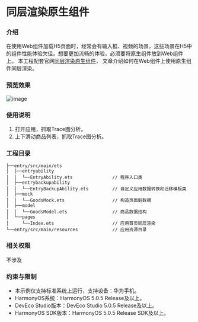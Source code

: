 # 同层渲染原生组件

### 介绍

在使用Web组件加载H5页面时，经常会有输入框、视频的场景，这些场景在H5中的组件性能体验欠佳。想要更加流畅的体验，必须要将原生组件放到Web组件上。
本工程配套官网[同层渲染原生组件](https://developer.huawei.com/consumer/cn/doc/best-practices/bpta-render-web-using-same-layer-render)，
文章介绍如何在Web组件上使用原生组件同层渲染。

### 预览效果

![image](screenshots/render.gif)

### 使用说明

1. 打开应用，抓取Trace图分析。
2. 上下滑动商品列表，抓取Trace图分析。

### 工程目录

``` 
├──entry/src/main/ets                          
│  ├──entryability
│  │  └──EntryAbility.ets               // 程序入口类
│  ├──entrybackupability
│  │  └──EntryBackupAbility.ets         // 自定义应用数据转换和迁移模板类
│  ├──mock                              
│  │  └──GoodsMock.ets                  // 构造页面脏数据
│  ├──model
│  │  └──GoodsModel.ets                 // 商品数据结构
│  └──pages        
│     └──Index.ets                      // 应用首页同层渲染
└──entry/src/main/resources             // 应用资源目录
```

### 相关权限

不涉及

### 约束与限制

* 本示例仅支持标准系统上运行，支持设备：华为手机。
* HarmonyOS系统：HarmonyOS 5.0.5 Release及以上。
* DevEco Studio版本：DevEco Studio 5.0.5 Release及以上。
* HarmonyOS SDK版本：HarmonyOS 5.0.5 Release SDK及以上。